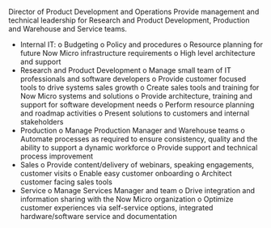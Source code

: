 Director of Product Development and Operations
Provide management and technical leadership for Research and Product Development, Production and Warehouse and Service teams.
-	Internal IT:
o	Budgeting
o	Policy and procedures
o	Resource planning for future Now Micro infrastructure requirements
o	High level architecture and support
-	Research and Product Development
o	Manage small team of IT professionals and software developers
o	Provide customer focused tools to drive systems sales growth
o	Create sales tools and training for Now Micro systems and solutions
o	Provide architecture, training and support for software development needs
o	Perform resource planning and roadmap activities
o	Present solutions to customers and internal stakeholders
-	Production
o	Manage Production Manager and Warehouse teams
o	Automate processes as required to ensure consistency, quality and the ability to support a dynamic workforce
o	Provide support and technical process improvement
-	Sales
o	Provide content/delivery of webinars, speaking engagements, customer visits
o	Enable easy customer onboarding
o	Architect customer facing sales tools
-	Service
o	Manage Services Manager and team
o	Drive integration and information sharing with the Now Micro organization
o	Optimize customer experiences via self-service options, integrated hardware/software service and documentation
